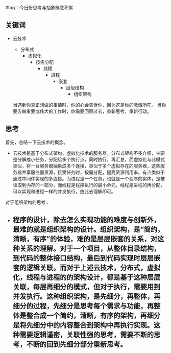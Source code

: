 #tag：今日份思考与抽象概念积累
## 关键词
- 云技术
	- 分布式
		- 虚拟化
			- 按需分配
				- 线程
					- 进程
						- 嵌套
							- 层级结构
								- 组织架构

	当遇到你真正想做的事情时，你的心会告诉你，因为这是你的激情所在。
	当你要去做重要或伟大的工作时，你需要回顾过去，重新思考，重新行动。
## 思考
首先，总结一下云技术的概念。
- 云技术是基于分布式架构，虚拟化技术的服务器。分布式架构不多介绍，主要是分解成小任务，分配给多个执行点，同时执行，再汇总，而虚拟化与此模式类似，将一台服务器抽象成多个连接，类似于多个虚拟存在的服务器，这些服务器共享服务器资源，接受任务时，按需分配，提高资源利用率。有点类似于通过中间件实现的多连接。而进程是一个任务，也就是一个程序的实体，是被读取到内存的一部分，而线程是程序执行的最小单元，线程是进程的再分配，可以实现和进程一样的并发执行，由此去理解即可。

对于组织架构的思考：
- 程序的设计，除去怎么实现功能的难度与创新外，最难的就是组织架构的设计。组织架构，是“简约，清晰，有序”的体验，难的是层层嵌套的关系，对这种关系的理解。对于一个项目，从整体目录结构，到代码的整体接口结构，最后到代码实现时层层嵌套的逻辑关联。而对于上述云技术，分布式，虚拟化，线程与进程的的架构设计，都是基于这种层层关联，每层再细分的模式，但对于执行，需要用到并发执行。这种组织架构，是先细分，再整体，再细分的过程，先细分是思考每个需求与功能，再整体是整合成一个简约，清晰，有序的架构，再细分是将先细分中的内容整合到架构中再执行实现。这种需要逻辑谨密，关联性强的思考，需要不断的思考，不断的回到先细分部分重新思考。
	- 
